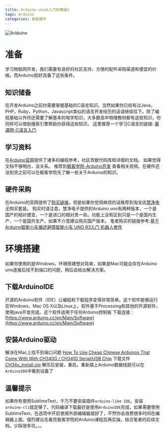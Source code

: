 ```yaml
---
title: Arduino-uno从入门到精通1
tags: Arduino
categories: 智能硬件
---
```


![Ariduino](https://o5zglbuyp.qnssl.com/illu-arduino-UNO.png)
# 准备
学习物联网开发，我们需要有良好的社区支持，方便的配件采购渠道和便宜的价格。而Arduino刚好具备了这些条件。

## 知识储备
在开发Arduino之前你需要掌握基础的C语言知识。当然如果你已经有过Java，PHP，Ruby，Python，Javascript类似的语言开发经历的话请继续往下。除了编程基础以外你还需要了解基本的电学知识，大多数高中物理教材都有这些知识，你同样可以借助搜索引擎帮助你获得这些知识。<!-- more -->
这里推荐一个学习C语言的链接:
[慕课网-C语言入门](http://www.imooc.com/view/249)

## 学习资料
在[Arduino官网](http://www.arduino.cc/)提供了诸多的编程参考，社区贡献代码库和详细的文档。
如果觉得文档不够明白，没关系。
推荐到[极客学院-Arduino开发](http://www.jikexueyuan.com/path/arduino/) 查看相关视频。在硬件还没到货之前可以在极客学院先了解一些关于Arduino的知识。

## 硬件采购
在Arduino的官网提供了[购买链接](https://store.arduino.cc/)，但是如果你觉得麻烦的话推荐到淘宝店[慧净电子](https://hjmcu.taobao.com/)购买套装。
购买时请注意，慧净电子提供的Arduino uno有两种版本，一个是国产的相对便宜，一个是进口的相对贵一些。功能上没有区别只是一个是国内生产，一个是国外生产。如果不介意建议购买国产版本。
笔者购买的链接参考:[基于Arduino智能小车循迹避障智能小车 UNO R3入门 机器人套件](https://item.taobao.com/item.htm?spm=a1z10.5-c.w4002-1930577668.24.t9tQHB&id=36621044626)

# 环境搭建
如果你使用的是Windows，环境搭建想对简单，如果是Mac可能会存在Arduino uno连接后找不到端口的问题，稍后会给出解决方案。

## 下载ArduinoIDE
开源的Arduino软件（IDE）让编程和下载程序变得非常简单。这个软件能够运行在Windows、Mac OS X以及Linux上，软件基于Processing和其他的开源软件，使用java开发完成。这个软件适用于任何Arduino控制板
下载连接：[https://www.arduino.cc/en/Main/Software](https://www.arduino.cc/en/Main/Software)

## 安装Arduino驱动
解决在Mac上找不到端口问题
[How To Use Cheap Chinese Arduinos That Come With With CH340G / CH341G Serial/USB Chip](http://kig.re/2014/12/31/how-to-use-arduino-nano-mini-pro-with-CH340G-on-mac-osx-yosemite.html)
下载文件 [CH34x_Install.zip](http://kig.re/downloads/CH34x_Install.zip)
解压后安装，重启。重新插上Arduino数据线就可以在`ArduinoIDE`中看到设备了

## 温馨提示
如果你有使用SublimeText，千万不要安装插件`arduino-like IDE`。安装`arduino-cli`就足够了。代码编译下载最好是使用`ArduinoIDE`完成，如果需要使用SublimeText，在选项中开启使用外部编辑器就好了，不然你会浪费很多时间在编辑器上面。强烈建议先看完极客学院的Arduino课程后再实操，结合笔者的后续文档，少踩很多坑。。。

